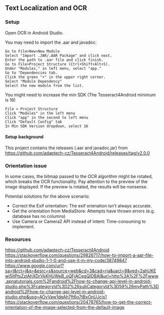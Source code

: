 ## Text Localization and OCR

### Setup

Open OCR in Android Studio.

You may need to import the .aar and javadoc:

    Go to File>New>New Module
    Select "Import .JAR/.AAR Package" and click next.
    Enter the path to .aar file and click finish.
    Go to File>Project Structure (Ctrl+Shift+Alt+S).
    Under "Modules," in left menu, select "app."
    Go to "Dependencies tab.
    Click the green "+" in the upper right corner.
    Select "Module Dependency"
    Select the new module from the list.

You might need to increase the min SDK (The Tesseract4Android minimum is 16)

    File > Project Structure
    Click "Modules" in the left menu
    Click "app" in the second to left menu
    Click "Default Config" tab
    In Min SDK Version dropdown, select 16

#### Setup background

This project contains the releases (.aar and javadoc.jar) from https://github.com/adaptech-cz/Tesseract4Android/releases/tag/v2.0.0

### Orientation issue

In some cases, the bitmap passed to the OCR algorithm might be rotated, which breaks the OCR functionality. Pay attention to the preview of the image displayed. If the preview is rotated, the results will be nonsense.

Potential solutions for the above scenario:

* Correct the Exif orientation: The exif orienation isn't always accurate.
* Get the orientation from MediaStore: Attempts have thrown errors (e.g. database has no columns)
* Use Camera or Camera2 API instead of intent: Time-consuming to implement. 

### Resources

https://github.com/adaptech-cz/Tesseract4Android
https://stackoverflow.com/questions/29826717/how-to-import-a-aar-file-into-android-studio-1-1-0-and-use-it-in-my-code/38749847
https://www.google.com/url?sa=t&rct=j&q=&esrc=s&source=web&cd=3&cad=rja&uact=8&ved=2ahUKEwi5ltPtsZzlAhXDrVkKHUWeB_oQFjACegQIDBAI&url=http%3A%2F%2Fwww.apnatutorials.com%2Fandroid%2Fhow-to-change-api-level-in-android-studio.php%3FcategoryId%3D2%26subCategoryId%3D59%26myPath%3Dandroid%2Fhow-to-change-api-level-in-android-studio.php&usg=AOvVaw1deAh7ft6o7tBxOnUJcjs1
https://stackoverflow.com/questions/20478765/how-to-get-the-correct-orientation-of-the-image-selected-from-the-default-image




